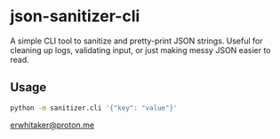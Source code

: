 # json-sanitizer-cli

A simple CLI tool to sanitize and pretty-print JSON strings. Useful for cleaning up logs, validating input, or just making messy JSON easier to read.

## Usage

```bash
python -m sanitizer.cli '{"key": "value"}'
```
erwhitaker@proton.me
